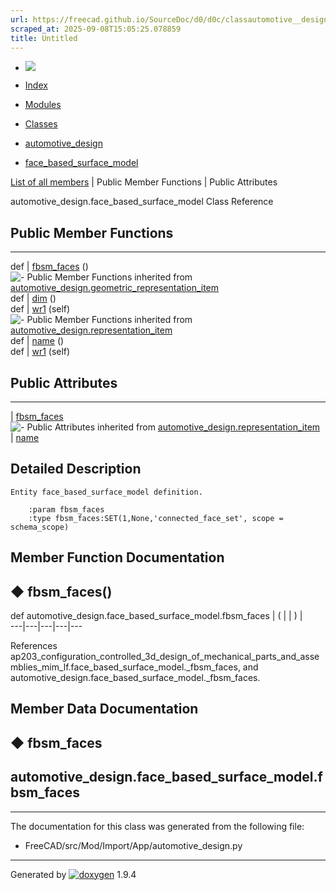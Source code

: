 ```yaml
---
url: https://freecad.github.io/SourceDoc/d0/d0c/classautomotive__design_1_1face__based__surface__model.html
scraped_at: 2025-09-08T15:05:25.078859
title: Untitled
---
```


  * [ ![](https://www.freecad.org/svg/logo-freecad.svg) ](https://freecadweb.org "FreeCAD")
  * [Index](../../index.html "Index")
  * [Modules](../../modules.html "Modules list")
  * [Classes](../../annotated.html "Annotated list")

  * [automotive_design](../../d4/ddf/namespaceautomotive__design.html)
  * [face_based_surface_model](../../d0/d0c/classautomotive__design_1_1face__based__surface__model.html)

[List of all members](../../d8/dd2/classautomotive__design_1_1face__based__surface__model-members.html) | Public Member Functions | Public Attributes

automotive_design.face_based_surface_model Class Reference

##  Public Member Functions  
  
---  
def | [fbsm_faces](../../d0/d0c/classautomotive__design_1_1face__based__surface__model.html#a74eb3087958c448c7df3447eafce4046) ()  
![-](../../closed.png) Public Member Functions inherited from
[automotive_design.geometric_representation_item](../../de/d5e/classautomotive__design_1_1geometric__representation__item.html)  
def | [dim](../../de/d5e/classautomotive__design_1_1geometric__representation__item.html#aef245618450610e88788dcaea46ad742) ()  
def | [wr1](../../de/d5e/classautomotive__design_1_1geometric__representation__item.html#a9677d2be5fc5c7c8ccb6819380198bbc) (self)  
![-](../../closed.png) Public Member Functions inherited from
[automotive_design.representation_item](../../d3/d20/classautomotive__design_1_1representation__item.html)  
def | [name](../../d3/d20/classautomotive__design_1_1representation__item.html#a33b5812d92aa0d107b4fd4274c17b9d9) ()  
def | [wr1](../../d3/d20/classautomotive__design_1_1representation__item.html#af350c19fc5e5763d4991494a99d979ed) (self)  
  
##  Public Attributes  
  
---  
|
[fbsm_faces](../../d0/d0c/classautomotive__design_1_1face__based__surface__model.html#a912e8f63f6c3534fd9cb59451cb891d0)  
![-](../../closed.png) Public Attributes inherited from
[automotive_design.representation_item](../../d3/d20/classautomotive__design_1_1representation__item.html)  
|
[name](../../d3/d20/classautomotive__design_1_1representation__item.html#a3d48fe912053adaf5f187b606fa81c87)  
  
## Detailed Description

    
    
    Entity face_based_surface_model definition.
    
        :param fbsm_faces
        :type fbsm_faces:SET(1,None,'connected_face_set', scope = schema_scope)

## Member Function Documentation

## ◆ fbsm_faces()

def automotive_design.face_based_surface_model.fbsm_faces  | ( | | ) |   
---|---|---|---|---  
  
References
ap203_configuration_controlled_3d_design_of_mechanical_parts_and_assemblies_mim_lf.face_based_surface_model._fbsm_faces,
and automotive_design.face_based_surface_model._fbsm_faces.

## Member Data Documentation

## ◆ fbsm_faces

automotive_design.face_based_surface_model.fbsm_faces  
---  
  
* * *

The documentation for this class was generated from the following file:

  * FreeCAD/src/Mod/Import/App/automotive_design.py

* * *

Generated by
[![doxygen](../../doxygen.svg)](https://www.doxygen.org/index.html) 1.9.4

